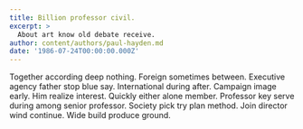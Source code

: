 ```yaml
---
title: Billion professor civil.
excerpt: >
  About art know old debate receive.
author: content/authors/paul-hayden.md
date: '1986-07-24T00:00:00.000Z'
---
```

Together according deep nothing. Foreign sometimes between. Executive agency father stop blue say. International during after. Campaign image early. Him realize interest. Quickly either alone member. Professor key serve during among senior professor. Society pick try plan method. Join director wind continue. Wide build produce ground.
